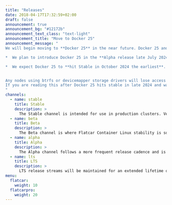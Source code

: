 ```yaml
---
title: "Releases"
date: 2018-04-17T17:32:59+02:00
draft: false
announcement: true
announcement_bg: "#12172b"
announcement_text_class: "text-light"
announcement_title: "Move to Docker 25"
announcement_message: "
We will begin moving to **Docker 25** in the near future. Docker 25 and above **remove the devicemapper and btrfs** storage drivers. While new provisionings should not be affected by the change, long-lived nodes which use these back-ends will break after the update.

*  We plan to introduce Docker 25 in the **Alpha release late July 2024**.

*  We expect Docker 25 to **hit Stable in October 2024 the earliest**.


Any nodes using btrfs or devicemapper storage drivers will lose access to all docker state (local container images and stopped containers) after this update. Please *participate in Beta testing and run Beta canaries* if you suspect you might be affected.
If you are reading this after Docker 25 hits stable in late 2024 and want to keep using Docker 24 while still updating to the latest OS release, please consider masking Docker 25 altogether and using the Docker 24 sysext from our [sysext-bakery](https://github.com/flatcar/sysext-bakery?tab=readme-ov-file#systemd-sysext).
"
channels:
  - name: stable
    title: Stable
    description: >
      The Stable channel is intended for use in production clusters. Versions of Flatcar Container Linux have been tested as they move through Alpha and Beta channels before being promoted to stable.
  - name: beta
    title: Beta
    description: >
      The Beta channel is where Flatcar Container Linux stability is solidified. We encourage including some beta machines in production clusters in order to catch any issues that may arise with your setup.
  - name: alpha
    title: Alpha
    description: >
      The Alpha channel follows a more frequent release cadence and is where new updates are introduced. Users can try the new versions of the Linux kernel, systemd and other core packages.
  - name: lts
    title: LTS
    description: >
      LTS release streams will be maintained for an extended lifetime of 18 months. The yearly LTS streams have an overlap of 6 months.
menu:
  flatcar:
    weight: 10
  flatcarpro:
    weight: 20
---
```

